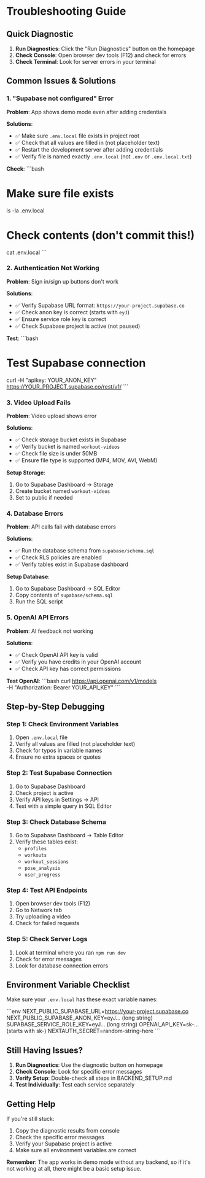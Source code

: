 # Troubleshooting Guide

## Quick Diagnostic

1. **Run Diagnostics**: Click the "Run Diagnostics" button on the homepage
2. **Check Console**: Open browser dev tools (F12) and check for errors
3. **Check Terminal**: Look for server errors in your terminal

## Common Issues & Solutions

### 1. "Supabase not configured" Error

**Problem**: App shows demo mode even after adding credentials

**Solutions**:
- ✅ Make sure `.env.local` file exists in project root
- ✅ Check that all values are filled in (not placeholder text)
- ✅ Restart the development server after adding credentials
- ✅ Verify file is named exactly `.env.local` (not `.env` or `.env.local.txt`)

**Check**:
\`\`\`bash
# Make sure file exists
ls -la .env.local

# Check contents (don't commit this!)
cat .env.local
\`\`\`

### 2. Authentication Not Working

**Problem**: Sign in/sign up buttons don't work

**Solutions**:
- ✅ Verify Supabase URL format: `https://your-project.supabase.co`
- ✅ Check anon key is correct (starts with `eyJ`)
- ✅ Ensure service role key is correct
- ✅ Check Supabase project is active (not paused)

**Test**:
\`\`\`bash
# Test Supabase connection
curl -H "apikey: YOUR_ANON_KEY" https://YOUR_PROJECT.supabase.co/rest/v1/
\`\`\`

### 3. Video Upload Fails

**Problem**: Video upload shows error

**Solutions**:
- ✅ Check storage bucket exists in Supabase
- ✅ Verify bucket is named `workout-videos`
- ✅ Check file size is under 50MB
- ✅ Ensure file type is supported (MP4, MOV, AVI, WebM)

**Setup Storage**:
1. Go to Supabase Dashboard → Storage
2. Create bucket named `workout-videos`
3. Set to public if needed

### 4. Database Errors

**Problem**: API calls fail with database errors

**Solutions**:
- ✅ Run the database schema from `supabase/schema.sql`
- ✅ Check RLS policies are enabled
- ✅ Verify tables exist in Supabase dashboard

**Setup Database**:
1. Go to Supabase Dashboard → SQL Editor
2. Copy contents of `supabase/schema.sql`
3. Run the SQL script

### 5. OpenAI API Errors

**Problem**: AI feedback not working

**Solutions**:
- ✅ Check OpenAI API key is valid
- ✅ Verify you have credits in your OpenAI account
- ✅ Check API key has correct permissions

**Test OpenAI**:
\`\`\`bash
curl https://api.openai.com/v1/models \
  -H "Authorization: Bearer YOUR_API_KEY"
\`\`\`

## Step-by-Step Debugging

### Step 1: Check Environment Variables

1. Open `.env.local` file
2. Verify all values are filled (not placeholder text)
3. Check for typos in variable names
4. Ensure no extra spaces or quotes

### Step 2: Test Supabase Connection

1. Go to Supabase Dashboard
2. Check project is active
3. Verify API keys in Settings → API
4. Test with a simple query in SQL Editor

### Step 3: Check Database Schema

1. Go to Supabase Dashboard → Table Editor
2. Verify these tables exist:
   - `profiles`
   - `workouts`
   - `workout_sessions`
   - `pose_analysis`
   - `user_progress`

### Step 4: Test API Endpoints

1. Open browser dev tools (F12)
2. Go to Network tab
3. Try uploading a video
4. Check for failed requests

### Step 5: Check Server Logs

1. Look at terminal where you ran `npm run dev`
2. Check for error messages
3. Look for database connection errors

## Environment Variable Checklist

Make sure your `.env.local` has these exact variable names:

\`\`\`env
NEXT_PUBLIC_SUPABASE_URL=https://your-project.supabase.co
NEXT_PUBLIC_SUPABASE_ANON_KEY=eyJ... (long string)
SUPABASE_SERVICE_ROLE_KEY=eyJ... (long string)
OPENAI_API_KEY=sk-... (starts with sk-)
NEXTAUTH_SECRET=random-string-here
\`\`\`

## Still Having Issues?

1. **Run Diagnostics**: Use the diagnostic button on homepage
2. **Check Console**: Look for specific error messages
3. **Verify Setup**: Double-check all steps in BACKEND_SETUP.md
4. **Test Individually**: Test each service separately

## Getting Help

If you're still stuck:

1. Copy the diagnostic results from console
2. Check the specific error messages
3. Verify your Supabase project is active
4. Make sure all environment variables are correct

**Remember**: The app works in demo mode without any backend, so if it's not working at all, there might be a basic setup issue.
